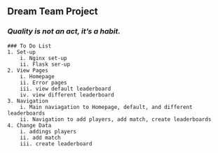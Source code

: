 ## Dream Team Project
### *Quality is not an act, it’s a habit.*
       
    ### To Do List
    1. Set-up
        i. Nginx set-up
        ii. Flask ser-up
    2. View Pages
        i. Homepage
        ii. Error pages
        iii. view default leaderboard
        iv. view different leaderboard
    3. Navigation
        i. Main naviagation to Homepage, default, and different leaderboards
        ii. Navigation to add players, add match, create leaderboards
    4. Change Data
        i. addings players
        ii. add match
        iii. create leaderboard
